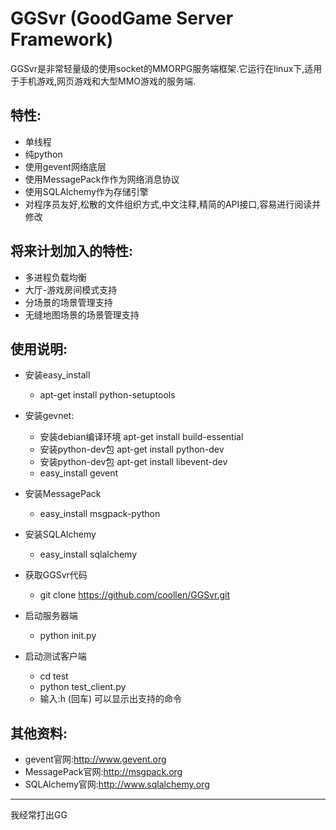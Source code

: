 GGSvr (GoodGame Server Framework)
=====================
GGSvr是非常轻量级的使用socket的MMORPG服务端框架.它运行在linux下,适用于手机游戏,网页游戏和大型MMO游戏的服务端.


特性:
---------------------
* 单线程
* 纯python
* 使用gevent网络底层
* 使用MessagePack作作为网络消息协议
* 使用SQLAlchemy作为存储引擎
* 对程序员友好,松散的文件组织方式,中文注释,精简的API接口,容易进行阅读并修改

将来计划加入的特性:
---------------------
* 多进程负载均衡
* 大厅-游戏房间模式支持
* 分场景的场景管理支持
* 无缝地图场景的场景管理支持

使用说明:
--------------------
* 安装easy_install
  * apt-get install python-setuptools

* 安装gevnet:
  * 安装debian编译环境  apt-get install build-essential 
  * 安装python-dev包 apt-get install python-dev   
  * 安装python-dev包 apt-get install libevent-dev
  * easy_install gevent

* 安装MessagePack
  * easy_install msgpack-python

* 安装SQLAlchemy
  * easy_install sqlalchemy

* 获取GGSvr代码
  * git clone https://github.com/coollen/GGSvr.git

* 启动服务器端
  * python init.py

* 启动测试客户端
  * cd test
  * python test_client.py
  * 输入:h (回车) 可以显示出支持的命令


其他资料:
---------------------
* gevent官网:http://www.gevent.org
* MessagePack官网:http://msgpack.org
* SQLAlchemy官网:http://www.sqlalchemy.org

---------------------
我经常打出GG

